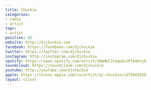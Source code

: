 ```yaml
---
title: Chuckie
categories:
- radio
- artist
tags:
- artist
position: 82
website: http://djchuckie.com
facebook: https://facebook.com/djchuckie
twitter: https://twitter.com/djchuckie
instagram: http://instagram.com/djchuckie
spotify: https://open.spotify.com/artist/3NwMwlJraqubsJPlKADvjN
soundcloud: https://soundcloud.com/djchuckie
youtube: http://youtube.com/djchuckie
apple: https://itunes.apple.com/us/artist/dj-chuckie/id75682558
layout: client
---
```


